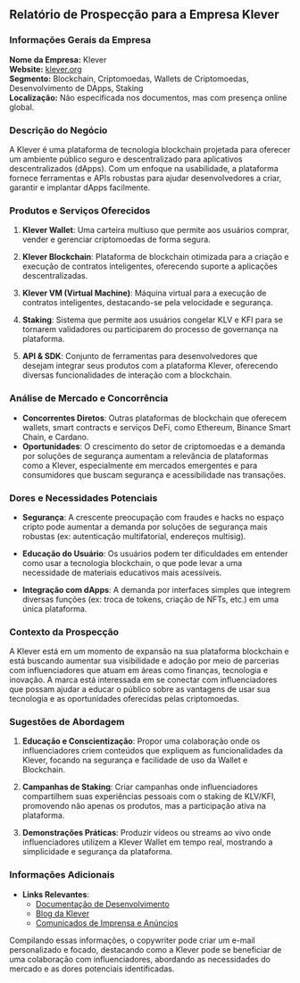 ## Relatório de Prospecção para a Empresa Klever

### Informações Gerais da Empresa

**Nome da Empresa:** Klever  
**Website:** [klever.org](https://klever.org)  
**Segmento:** Blockchain, Criptomoedas, Wallets de Criptomoedas, Desenvolvimento de DApps, Staking  
**Localização:** Não especificada nos documentos, mas com presença online global.

### Descrição do Negócio

A Klever é uma plataforma de tecnologia blockchain projetada para oferecer um ambiente público seguro e descentralizado para aplicativos descentralizados (dApps). Com um enfoque na usabilidade, a plataforma fornece ferramentas e APIs robustas para ajudar desenvolvedores a criar, garantir e implantar dApps facilmente.

### Produtos e Serviços Oferecidos

1. **Klever Wallet**: Uma carteira multiuso que permite aos usuários comprar, vender e gerenciar criptomoedas de forma segura.
   
2. **Klever Blockchain**: Plataforma de blockchain otimizada para a criação e execução de contratos inteligentes, oferecendo suporte a aplicações descentralizadas.

3. **Klever VM (Virtual Machine)**: Máquina virtual para a execução de contratos inteligentes, destacando-se pela velocidade e segurança.

4. **Staking**: Sistema que permite aos usuários congelar KLV e KFI para se tornarem validadores ou participarem do processo de governança na plataforma.

5. **API & SDK**: Conjunto de ferramentas para desenvolvedores que desejam integrar seus produtos com a plataforma Klever, oferecendo diversas funcionalidades de interação com a blockchain.

### Análise de Mercado e Concorrência

- **Concorrentes Diretos**: Outras plataformas de blockchain que oferecem wallets, smart contracts e serviços DeFi, como Ethereum, Binance Smart Chain, e Cardano.
- **Oportunidades**: O crescimento do setor de criptomoedas e a demanda por soluções de segurança aumentam a relevância de plataformas como a Klever, especialmente em mercados emergentes e para consumidores que buscam segurança e acessibilidade nas transações.

### Dores e Necessidades Potenciais

- **Segurança**: A crescente preocupação com fraudes e hacks no espaço cripto pode aumentar a demanda por soluções de segurança mais robustas (ex: autenticação multifatorial, endereços multisig).
  
- **Educação do Usuário**: Os usuários podem ter dificuldades em entender como usar a tecnologia blockchain, o que pode levar a uma necessidade de materiais educativos mais acessíveis.

- **Integração com dApps**: A demanda por interfaces simples que integrem diversas funções (ex: troca de tokens, criação de NFTs, etc.) em uma única plataforma.

### Contexto da Prospecção

A Klever está em um momento de expansão na sua plataforma blockchain e está buscando aumentar sua visibilidade e adoção por meio de parcerias com influenciadores que atuam em áreas como finanças, tecnologia e inovação. A marca está interessada em se conectar com influenciadores que possam ajudar a educar o público sobre as vantagens de usar sua tecnologia e as oportunidades oferecidas pelas criptomoedas.

### Sugestões de Abordagem

1. **Educação e Conscientização**: Propor uma colaboração onde os influenciadores criem conteúdos que expliquem as funcionalidades da Klever, focando na segurança e facilidade de uso da Wallet e Blockchain.

2. **Campanhas de Staking**: Criar campanhas onde influenciadores compartilhem suas experiências pessoais com o staking de KLV/KFI, promovendo não apenas os produtos, mas a participação ativa na plataforma.

3. **Demonstrações Práticas**: Produzir vídeos ou streams ao vivo onde influenciadores utilizem a Klever Wallet em tempo real, mostrando a simplicidade e segurança da plataforma.

### Informações Adicionais

- **Links Relevantes**:
  - [Documentação de Desenvolvimento](https://docs.klever.org/)
  - [Blog da Klever](https://klever.org/blog)
  - [Comunicados de Imprensa e Anúncios](https://forum.klever.org/c/news/5)

Compilando essas informações, o copywriter pode criar um e-mail personalizado e focado, destacando como a Klever pode se beneficiar de uma colaboração com influenciadores, abordando as necessidades do mercado e as dores potenciais identificadas.